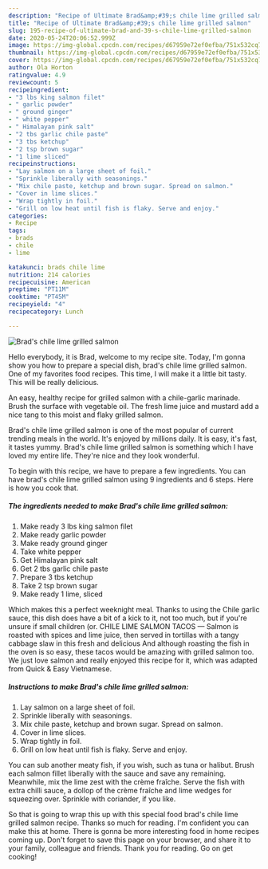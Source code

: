 ```yaml
---
description: "Recipe of Ultimate Brad&amp;#39;s chile lime grilled salmon"
title: "Recipe of Ultimate Brad&amp;#39;s chile lime grilled salmon"
slug: 195-recipe-of-ultimate-brad-and-39-s-chile-lime-grilled-salmon
date: 2020-05-24T20:06:52.999Z
image: https://img-global.cpcdn.com/recipes/d67959e72ef0efba/751x532cq70/brads-chile-lime-grilled-salmon-recipe-main-photo.jpg
thumbnail: https://img-global.cpcdn.com/recipes/d67959e72ef0efba/751x532cq70/brads-chile-lime-grilled-salmon-recipe-main-photo.jpg
cover: https://img-global.cpcdn.com/recipes/d67959e72ef0efba/751x532cq70/brads-chile-lime-grilled-salmon-recipe-main-photo.jpg
author: Ola Horton
ratingvalue: 4.9
reviewcount: 5
recipeingredient:
- "3 lbs king salmon filet"
- " garlic powder"
- " ground ginger"
- " white pepper"
- " Himalayan pink salt"
- "2 tbs garlic chile paste"
- "3 tbs ketchup"
- "2 tsp brown sugar"
- "1 lime sliced"
recipeinstructions:
- "Lay salmon on a large sheet of foil."
- "Sprinkle liberally with seasonings."
- "Mix chile paste, ketchup and brown sugar. Spread on salmon."
- "Cover in lime slices."
- "Wrap tightly in foil."
- "Grill on low heat until fish is flaky. Serve and enjoy."
categories:
- Recipe
tags:
- brads
- chile
- lime

katakunci: brads chile lime 
nutrition: 214 calories
recipecuisine: American
preptime: "PT11M"
cooktime: "PT45M"
recipeyield: "4"
recipecategory: Lunch

---
```



![Brad&#39;s chile lime grilled salmon](https://img-global.cpcdn.com/recipes/d67959e72ef0efba/751x532cq70/brads-chile-lime-grilled-salmon-recipe-main-photo.jpg)

Hello everybody, it is Brad, welcome to my recipe site. Today, I'm gonna show you how to prepare a special dish, brad&#39;s chile lime grilled salmon. One of my favorites food recipes. This time, I will make it a little bit tasty. This will be really delicious.

An easy, healthy recipe for grilled salmon with a chile-garlic marinade. Brush the surface with vegetable oil. The fresh lime juice and mustard add a nice tang to this moist and flaky grilled salmon.

Brad&#39;s chile lime grilled salmon is one of the most popular of current trending meals in the world. It's enjoyed by millions daily. It is easy, it's fast, it tastes yummy. Brad&#39;s chile lime grilled salmon is something which I have loved my entire life. They're nice and they look wonderful.


To begin with this recipe, we have to prepare a few ingredients. You can have brad&#39;s chile lime grilled salmon using 9 ingredients and 6 steps. Here is how you cook that.

<!--inarticleads1-->

##### The ingredients needed to make Brad&#39;s chile lime grilled salmon:

1. Make ready 3 lbs king salmon filet
1. Make ready  garlic powder
1. Make ready  ground ginger
1. Take  white pepper
1. Get  Himalayan pink salt
1. Get 2 tbs garlic chile paste
1. Prepare 3 tbs ketchup
1. Take 2 tsp brown sugar
1. Make ready 1 lime, sliced


Which makes this a perfect weeknight meal. Thanks to using the Chile garlic sauce, this dish does have a bit of a kick to it, not too much, but if you&#39;re unsure if small children (or. CHILE LIME SALMON TACOS — Salmon is roasted with spices and lime juice, then served in tortillas with a tangy cabbage slaw in this fresh and delicious And although roasting the fish in the oven is so easy, these tacos would be amazing with grilled salmon too. We just love salmon and really enjoyed this recipe for it, which was adapted from Quick &amp; Easy Vietnamese. 

<!--inarticleads2-->

##### Instructions to make Brad&#39;s chile lime grilled salmon:

1. Lay salmon on a large sheet of foil.
1. Sprinkle liberally with seasonings.
1. Mix chile paste, ketchup and brown sugar. Spread on salmon.
1. Cover in lime slices.
1. Wrap tightly in foil.
1. Grill on low heat until fish is flaky. Serve and enjoy.


You can sub another meaty fish, if you wish, such as tuna or halibut. Brush each salmon fillet liberally with the sauce and save any remaining. Meanwhile, mix the lime zest with the crème fraîche. Serve the fish with extra chilli sauce, a dollop of the crème fraîche and lime wedges for squeezing over. Sprinkle with coriander, if you like. 

So that is going to wrap this up with this special food brad&#39;s chile lime grilled salmon recipe. Thanks so much for reading. I'm confident you can make this at home. There is gonna be more interesting food in home recipes coming up. Don't forget to save this page on your browser, and share it to your family, colleague and friends. Thank you for reading. Go on get cooking!
